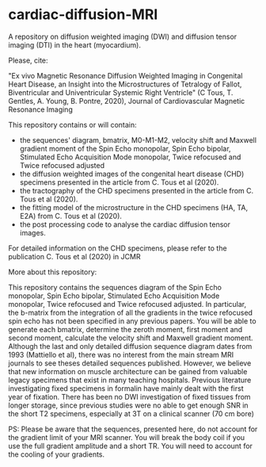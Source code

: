 # cardiac-diffusion-MRI
A repository on diffusion weighted imaging (DWI) and diffusion tensor imaging (DTI) in the heart (myocardium). 

Please, cite:

"Ex vivo Magnetic Resonance Diffusion Weighted Imaging in Congenital Heart Disease, an Insight into the Microstructures of Tetralogy of Fallot, Biventricular and Univentricular Systemic Right Ventricle" (C Tous, T. Gentles, A. Young, B. Pontre, 2020), Journal of Cardiovascular Magnetic Resonance Imaging

This repository contains or will contain:
- the sequences' diagram, bmatrix, M0-M1-M2, velocity shift and Maxwell gradient moment of the Spin Echo monopolar, Spin Echo bipolar, Stimulated Echo Acquisition Mode monopolar, Twice refocused and Twice refocused adjusted
- the diffusion weighted images of the congenital heart disease (CHD) specimens presented in the article from C. Tous et al (2020). 
- the tractography of the CHD specimens presented in the article from C. Tous et al (2020). 
- the fitting model of the microstructure in the CHD specimens (HA, TA, E2A) from C. Tous et al (2020).
- the post processing code to analyse the cardiac diffusion tensor images. 

For detailed information on the CHD specimens, please refer to the publication C. Tous et al (2020) in JCMR

More about this repository: 

This repository contains the sequences diagram of the Spin Echo monopolar, Spin Echo bipolar, Stimulated Echo Acquisition Mode monopolar, Twice refocused and Twice refocused adjusted. In particular, the b-matrix from the integration of all the gradients in the twice refocused spin echo has not been specified in any previous papers. You will be able to generate each bmatrix, determine the zeroth moment, first moment and second moment, calculate the velocity shift and Maxwell gradient moment. Although the last and only detailed diffusion sequence diagram dates from 1993 (Mattiello et al), there was no interest from the main stream MRI journals to see theses detailed sequences published. However, we believe that new information on muscle architecture can be gained from valuable legacy specimens that exist in many teaching hospitals. Previous literature investigating fixed specimens in formalin have mainly dealt with the first year of fixation. There has been no DWI investigation of fixed tissues from longer storage, since previous studies were no able to get enough SNR in the short T2 specimens, especially at 3T on a clinical scanner (70 cm bore)

PS: 
Please be aware that the sequences, presented here, do not account for the gradient limit of your MRI scanner. You will break the body coil if you use the full gradient amplitude and a short TR. You will need to account for the cooling of your gradients. 
